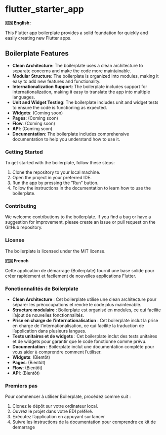 # flutter_starter_app

**:us: English:**

This Flutter app boilerplate provides a solid foundation for quickly and easily creating new Flutter apps.

## Boilerplate Features

* **Clean Architecture**: The boilerplate uses a clean architecture to separate concerns and make the code more maintainable.
* **Modular Structure**: The boilerplate is organized into modules, making it easy to add new features and functionality.
* **Internationalization Support**: The boilerplate includes support for internationalization, making it easy to translate the app into multiple languages.
* **Unit and Widget Testing**: The boilerplate includes unit and widget tests to ensure the code is functioning as expected.
* **Widgets**: (Coming soon)
* **Pages**: (Coming soon)
* **Flow**: (Coming soon)
* **API**: (Coming soon)
* **Documentation**: The boilerplate includes comprehensive documentation to help you understand how to use it.

### Getting Started

To get started with the boilerplate, follow these steps:

1. Clone the repository to your local machine.
2. Open the project in your preferred IDE.
3. Run the app by pressing the "Run" button.
4. Follow the instructions in the documentation to learn how to use the boilerplate.

### Contributing

We welcome contributions to the boilerplate. If you find a bug or have a suggestion for improvement, please create an issue or pull request on the GitHub repository.

### License

The boilerplate is licensed under the MIT license.

**:fr: French**

Cette application de démarrage (Boilerplate) fournit une base solide pour créer rapidement et facilement de nouvelles applications Flutter.

### Fonctionnalités de Boilerplate

* **Clean Architecture** : Cet boilerplate utilise une clean architecture pour séparer les préoccupations et rendre le code plus maintenable.
* **Structure modulaire** : Boilerplate est organisé en modules, ce qui facilite l’ajout de nouvelles fonctionnalités.
* **Prise en charge de l’internationalisation** : Cet boilerplate inclut la prise en charge de l’internationalisation, ce qui facilite la traduction de l’application dans plusieurs langues.
* **Tests unitaires et de widgets** : Cet boilerplate inclut des tests unitaires et de widgets pour garantir que le code fonctionne comme prévu.
* **Documentation** : Boilerplate inclut une documentation complète pour vous aider à comprendre comment l’utiliser.
* **Widgets**: (Bientôt)
* **Pages**: (Bientôt)
* **Flow**: (Bientôt)
* **API**: (Bientôt)

### Premiers pas

Pour commencer à utiliser Boilerplate, procédez comme suit :

1. Clonez le dépôt sur votre ordinateur local.
2. Ouvrez le projet dans votre EDI préféré.
3. Exécutez l’application en appuyant sur lancer
4. Suivre les instructions de la documentation pour comprendre ce kit de demarrage
